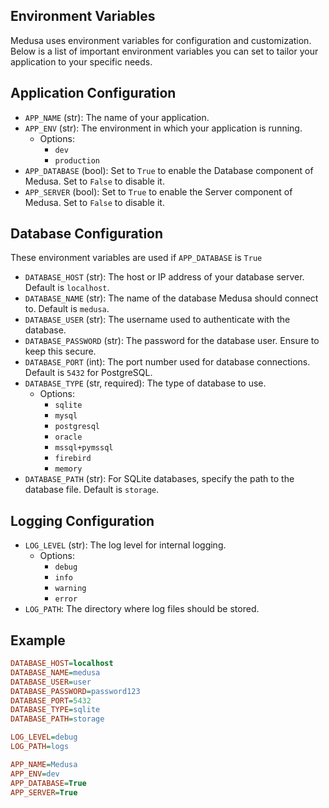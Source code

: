## Environment Variables

Medusa uses environment variables for configuration and customization. Below is a list of important environment variables you can set to tailor your application to your specific needs.

## Application Configuration

- `APP_NAME` (str): The name of your application.
- `APP_ENV` (str): The environment in which your application is running. 
    - Options: 
        - `dev`
        - `production`
- `APP_DATABASE` (bool): Set to `True` to enable the Database component of Medusa. Set to `False` to disable it.
- `APP_SERVER` (bool): Set to `True` to enable the Server component of Medusa. Set to `False` to disable it.


## Database Configuration

These environment variables are used if `APP_DATABASE` is `True`

- `DATABASE_HOST` (str): The host or IP address of your database server. Default is `localhost`.
- `DATABASE_NAME` (str): The name of the database Medusa should connect to. Default is `medusa`.
- `DATABASE_USER` (str): The username used to authenticate with the database.
- `DATABASE_PASSWORD` (str): The password for the database user. Ensure to keep this secure.
- `DATABASE_PORT` (int): The port number used for database connections. Default is `5432` for PostgreSQL.
- `DATABASE_TYPE` (str, required): The type of database to use. 
    - Options: 
        - `sqlite`
        - `mysql`
        - `postgresql`
        - `oracle`
        - `mssql+pymssql`
        - `firebird`
        - `memory`
- `DATABASE_PATH` (str): For SQLite databases, specify the path to the database file. Default is `storage`.

## Logging Configuration

- `LOG_LEVEL` (str): The log level for internal logging. 
    - Options: 
        - `debug`
        - `info`
        - `warning`
        - `error`
- `LOG_PATH`: The directory where log files should be stored.



## Example
```ini
DATABASE_HOST=localhost
DATABASE_NAME=medusa
DATABASE_USER=user
DATABASE_PASSWORD=password123
DATABASE_PORT=5432
DATABASE_TYPE=sqlite
DATABASE_PATH=storage

LOG_LEVEL=debug
LOG_PATH=logs

APP_NAME=Medusa
APP_ENV=dev
APP_DATABASE=True
APP_SERVER=True
```